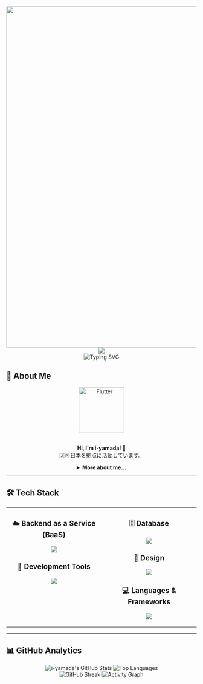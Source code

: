 <div align="center">
  <img src="https://user-images.githubusercontent.com/74038190/212284100-561aa473-3905-4a80-b561-0d28506553ee.gif" width="900">
</div>

<div align="center">
  <img src="https://capsule-render.vercel.app/api?type=waving&color=gradient&customColorList=0,2,2,5,30&height=150&section=header&animation=twinkling" />
</div>

<div align="center">
  <img src="https://readme-typing-svg.herokuapp.com?font=Fira+Code&size=32&duration=2800&pause=2000&color=A9FEF7&center=true&vCenter=true&width=600&lines=Hey+there!+I'm+i-yamada+%F0%9F%91%8B;Flutter+Developer+%F0%9F%9A%80;Mobile+App+Enthusiast+%E2%9C%A8;Always+Learning+New+Things+%F0%9F%93%9A" alt="Typing SVG" />
</div>

## 🌟 About Me

<div align="center">
  <img src="https://skillicons.dev/icons?i=flutter" width="120" height="120" alt="Flutter" />
</div>

<p align="center">
  <br>
  <strong>Hi, I'm i-yamada! 👋</strong>
  <br>
  🇯🇵 日本を拠点に活動しています。
</p>

<details align="center">
  <summary><strong>More about me...</strong></summary>
  <ul>
    <li>🌱 新しい技術を学ぶことが好きです。</li>
  </ul>
</details>

<hr>

## 🛠️ Tech Stack

<table align="center">
<tr>
<td width="50%" align="center" valign="top">

### ☁️ Backend as a Service (BaaS)
<p align="center">
  <img src="https://skillicons.dev/icons?i=supabase,firebase" />
</p>

### 🔧 Development Tools
<p align="center">
  <img src="https://skillicons.dev/icons?i=vscode,cursor,git,github" />
</p>

</td>
<td width="50%" align="center" valign="top">

### 🗄️ Database
<p align="center">
  <img src="https://skillicons.dev/icons?i=mysql,postgresql,sqlite" />
</p>

### 🎨 Design
<p align="center">
  <img src="https://skillicons.dev/icons?i=photoshop" />
</p>

### 💻 Languages & Frameworks
<p align="center">
  <img src="https://skillicons.dev/icons?i=py,js,ts,html,css" />
</p>

</td>
</tr>
</table>

<hr>

## 📊 GitHub Analytics

<div align="center">
  <img src="https://github-readme-stats.vercel.app/api?username=i-yamada&show_icons=true&theme=transparent&border_color=58a6ff" alt="i-yamada's GitHub Stats" />
  <img src="https://github-readme-stats.vercel.app/api/top-langs/?username=i-yamada&layout=compact&theme=transparent&border_color=58a6ff" alt="Top Languages" />
  <br>
  <img src="https://github-readme-streak-stats.herokuapp.com/?user=i-yamada&theme=transparent&border_radius=10&date_format=M%20j%5B%2C%20Y%5D" alt="GitHub Streak" />
  <img src="https://github-readme-activity-graph.vercel.app/graph?username=i-yamada&custom_title=i-yamada's%20GitHub%20Activity%20Graph&bg_color=0d1117&color=58a6ff&line=58a6ff&point=58a6ff&area=true&hide_border=true" alt="Activity Graph" />
</div>
